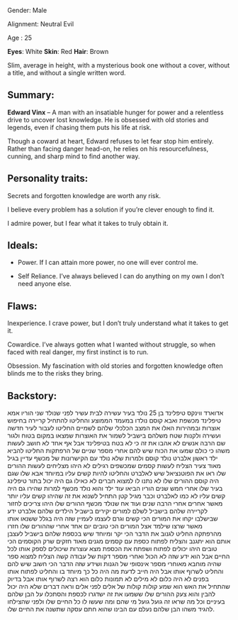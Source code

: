 
Gender: Male

Alignment: Neutral Evil 

Age : 25

**Eyes**: White
**Skin**: Red
**Hair**: Brown

Slim, average in height, 
with a mysterious book one without a cover, without a title, and without a single written word.

## **Summary:**

**Edward Vinx** – A man with an insatiable hunger for power and a relentless drive to uncover lost knowledge. He is obsessed with old stories and legends, even if chasing them puts his life at risk.

Though a coward at heart, Edward refuses to let fear stop him entirely. Rather than facing danger head-on, he relies on his resourcefulness, cunning, and sharp mind to find another way.

## **Personality traits:**

Secrets and forgotten knowledge are worth any risk.

I believe every problem has a solution if you’re clever enough to find it.

I admire power, but I fear what it takes to truly obtain it.


## **Ideals:**

- Power. If I can attain more power, no one will ever control me.

- Self Reliance. I’ve always believed I can do anything on my own I don’t need anyone else.
  
## **Flaws:**

Inexperience. I crave power, but I don’t truly understand what it takes to get it.

Cowardice. I’ve always gotten what I wanted without struggle, so when faced with real danger, my first instinct is to run.

Obsession. My fascination with old stories and forgotten knowledge often blinds me to the risks they bring.


## Backstory:

אדוארד ווינקס טיפלינד בן 25 נולד בעיר עשירה לבית עשיר לפני שנולד שני הוריו אמא טיפלינד מכשפת ואבא קוסם נולדו במעמד הממוצע והחליטו להתחיל קריירה בחיפוש אוצרות ובמהירות האלו את המצב הכלכלי שלהם לשמיים
החליטו לעבור לעיר חדשה ועשירה ולקנות שטח משלהם בישביל לשמור את האוצרות שמצאו במקום בטוח ולגור שם
הרבה אנשים לא אהבו את זה כי לא בטח בטיפלינד אבל אף אחד לא חושב לעשות משהו כי כולם שמעו את הכוח שיש להם
אחרי מספר שניים של הרפתקות החליטו להביא ילד ראשון אלברט נולד קוסם ולמרות שלא נולד עם הקישרונות של מכשף עדיין בגיל מאוד צעיר הצליח לעשות קסמים שמכשפים רגילים לא היהו מצליחים לעשות 
ההורים שלו ראו את הפוטנציאל שיש לאלברט והחליטו להיות קשים עליו במיוחד אבא שלו שגם היה קוסם
ההורים שלו לא נתנו לו למצוא חברים לא כאילו גם היה יכול בתור טיפלינג בעיר שלו
אחרי חמש שנים הוריו הביאו עוד ילד והוא נולד מכשף למרות שהירו גם היה קשים עליו לא כמו לאלברט וכבר מגיל קטן התחיל לשנוא את זה שהיהו קשים עליו יותר מאשר אחרים
אחרי הרבה שנים ועוד אח שנולד מכשף 
ההורים שלו היהו צריכים לחזור לקריירה שלהם בישביל לשלם למורים יקירים בישביל הילדים שלהם אלברט ידע שבישלבו יקחו את המורים הכי קשים וגרם לעצמו לעמיין שזה היה בגלל ששנאו אותו מאשר שרצו שילמד אצל המורים הכי טובים
יום אחד אחרי שההורים שלו חזרו מהרפתקה החליט לגנוב את הדבר הכי יקר ומיוחד שיש בכספת שלהם בישביל לעצבן אותם הוא יתגנב והצליח לפתוח כספת עם קסמים מגנים מאוד חזקים שרק הקוסמים הכי טובים היהו יכולים לפתוח ושפתח את הכספת מצא עוצרות שיכולים לספק אותו לכל החיים
אבל הוא ידע שזה לא הכול ואחרי מספר דקות של עבודה קשה הצליח למצוא ספר שהיה מוחבא מאוחרי מספר אינסופי של הגנות ושידע שזה הדבר הכי חשוב שיש להם והחליט לשרוף אותו אבל היה חייב לדעת מה היה כל כך מיוחד בו והחליט לפתוח אותו בפנים לא היה כלום לא מילים לא תמונות כלום הוא רצה לשרוף אותו אבל בדיוק שהתחיל את האש הוא שמע קולות
קולות של אלים לפני אלים וראה דברים שלא היה יכול להבין והוא צעק ההורים שלו ששמעו את זה ישדגרו לכספת והסתכלו על הבן שלהם בעיניים וכל מה שראו זה גועל 
גועל מי שהם ומה שעשו לו כל החיים שלו ולפני שהצילחו להגיד משהו הבן שלהם נעלם 
עם הבינו שהוא חתם עסקה שתשנה את החיים שלו.